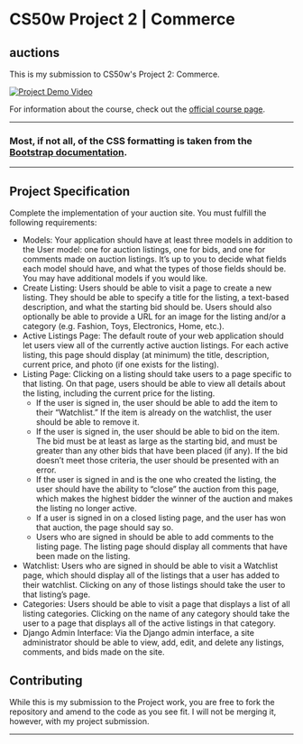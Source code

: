 # CS50w Project 2 | Commerce

## auctions

This is my submission to CS50w's Project 2: Commerce. 

[![Project Demo Video](https://img.youtube.com/vi/G9PqV6hWosw/0.jpg)](https://youtu.be/G9PqV6hWosw)

For information about the course, check out the [official course page](https://cs50.harvard.edu/web/2020/).

---

### Most, if not all, of the CSS formatting is taken from the [Bootstrap documentation](https://getbootstrap.com/docs/5.3/getting-started/introduction/).

---

## Project Specification

Complete the implementation of your auction site. You must fulfill the following requirements:
 - Models: Your application should have at least three models in addition to the User model: one for auction listings, one for bids, and one for comments made on auction listings. It’s up to you to decide what fields each model should have, and what the types of those fields should be. You may have additional models if you would like.
 - Create Listing: Users should be able to visit a page to create a new listing. They should be able to specify a title for the listing, a text-based description, and what the starting bid should be. Users should also optionally be able to provide a URL for an image for the listing and/or a category (e.g. Fashion, Toys, Electronics, Home, etc.).
 - Active Listings Page: The default route of your web application should let users view all of the currently active auction listings. For each active listing, this page should display (at minimum) the title, description, current price, and photo (if one exists for the listing).
 - Listing Page: Clicking on a listing should take users to a page specific to that listing. On that page, users should be able to view all details about the listing, including the current price for the listing.
     - If the user is signed in, the user should be able to add the item to their “Watchlist.” If the item is already on the watchlist, the user should be able to remove it.
     - If the user is signed in, the user should be able to bid on the item. The bid must be at least as large as the starting bid, and must be greater than any other bids that have been placed (if any). If the bid doesn’t meet those criteria, the user should be presented with an error.
     - If the user is signed in and is the one who created the listing, the user should have the ability to “close” the auction from this page, which makes the highest bidder the winner of the auction and makes the listing no longer active.
     - If a user is signed in on a closed listing page, and the user has won that auction, the page should say so.
     - Users who are signed in should be able to add comments to the listing page. The listing page should display all comments that have been made on the listing.
- Watchlist: Users who are signed in should be able to visit a Watchlist page, which should display all of the listings that a user has added to their watchlist. Clicking on any of those listings should take the user to that listing’s page.
- Categories: Users should be able to visit a page that displays a list of all listing categories. Clicking on the name of any category should take the user to a page that displays all of the active listings in that category.
- Django Admin Interface: Via the Django admin interface, a site administrator should be able to view, add, edit, and delete any listings, comments, and bids made on the site.

## Contributing
While this is my submission to the Project work, you are free to fork the repository and amend to the code as you see fit. I will not be merging it, however, with my project submission. 

---
